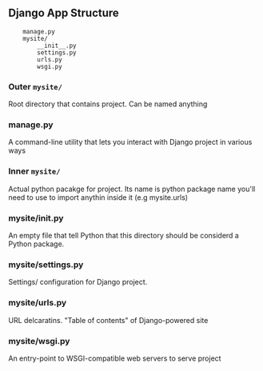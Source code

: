 ## Django App Structure 

``` mysite/
    manage.py
    mysite/
        __init__.py
        settings.py
        urls.py
        wsgi.py
``` 

### Outer `mysite/`
Root directory that contains project. Can be named anything 

### manage.py
A command-line utility that lets you interact with Django project in various ways 

### Inner `mysite/`
Actual python pacakge for project. Its name is python package name you'll need to use to import anythin inside it (e.g mysite.urls)

### mysite/__init__.py
An empty file that tell Python that this directory should be considerd a Python package. 

### mysite/settings.py
Settings/ configuration for Django project.

### mysite/urls.py
URL delcaratins. "Table of contents" of Django-powered site 

### mysite/wsgi.py 
An entry-point to WSGI-compatible web servers to serve project
